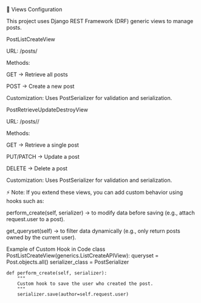 📌 Views Configuration

This project uses Django REST Framework (DRF) generic views to manage posts.

PostListCreateView

URL: /posts/

Methods:

GET → Retrieve all posts

POST → Create a new post

Customization: Uses PostSerializer for validation and serialization.

PostRetrieveUpdateDestroyView

URL: /posts/<id>/

Methods:

GET → Retrieve a single post

PUT/PATCH → Update a post

DELETE → Delete a post

Customization: Uses PostSerializer for validation and serialization.

⚡ Note:
If you extend these views, you can add custom behavior using hooks such as:

perform_create(self, serializer) → to modify data before saving (e.g., attach request.user to a post).

get_queryset(self) → to filter data dynamically (e.g., only return posts owned by the current user).

Example of Custom Hook in Code
class PostListCreateView(generics.ListCreateAPIView):
    queryset = Post.objects.all()
    serializer_class = PostSerializer

    def perform_create(self, serializer):
        """
        Custom hook to save the user who created the post.
        """
        serializer.save(author=self.request.user)
